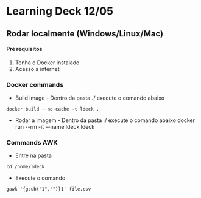 # Learning Deck 12/05

## Rodar localmente (Windows/Linux/Mac)

#### Pré requisitos 

1. Tenha o Docker instalado
2. Acesso a internet


### Docker commands

- Build image - Dentro da pasta ./ execute o comando abaixo
```
docker build --no-cache -t ldeck .
```

- Rodar a imagem - Dentro da pasta ./ execute o comando abaixo
docker run --rm -it --name ldeck ldeck

### Commands AWK

- Entre na pasta
```
cd /home/ldeck
```

- Execute o comando
```
gawk '{gsub("1","")}1' file.csv
```